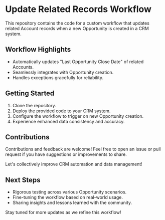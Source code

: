 # Update Related Records Workflow

This repository contains the code for a custom workflow that updates related Account records when a new Opportunity is created in a CRM system.

## Workflow Highlights

- Automatically updates "Last Opportunity Close Date" of related Accounts.
- Seamlessly integrates with Opportunity creation.
- Handles exceptions gracefully for reliability.

## Getting Started

1. Clone the repository.
2. Deploy the provided code to your CRM system.
3. Configure the workflow to trigger on new Opportunity creation.
4. Experience enhanced data consistency and accuracy.

## Contributions

Contributions and feedback are welcome! Feel free to open an issue or pull request if you have suggestions or improvements to share.

Let's collectively improve CRM automation and data management!

## Next Steps

- Rigorous testing across various Opportunity scenarios.
- Fine-tuning the workflow based on real-world usage.
- Sharing insights and lessons learned with the community.

Stay tuned for more updates as we refine this workflow!

